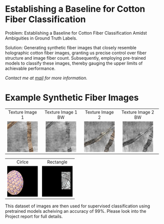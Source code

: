 # Establishing a Baseline for Cotton Fiber Classification
 
Problem: Establishing a Baseline for Cotton Fiber Classification Amidst Ambiguities in Ground Truth Labels.

Solution: Generating synthetic fiber images that closely resemble holographic cotton fiber images, granting us precise control over fiber structure and image fiber count. Subsequently, employing pre-trained models to classify these images, thereby gauging the upper limits of achievable performance.

_Contact me at [mail](mailto:tejarahul618@gmail.com) for more information._


# Example Synthetic Fiber Images 
<table>
  <tr>
    <td align="center">Texture Image 1</td>
    <td align="center">Texture Image 1 BW</td>
    <td align="center">Texture Image 2</td>
    <td align="center">Texture Image 2 BW</td>
  </tr>
  <tr> 
    <td align="center"><img src="https://github.com/rahultejagorantala/Synthetic_Fiber/blob/main/Images/image_8.jpg" width=100 height=100 ></td>
    <td align="center"><img src="https://github.com/rahultejagorantala/Synthetic_Fiber/blob/main/Images/image_8-BW.jpg" width=100 height=100 ></td>
    <td align="center"><img src="https://github.com/rahultejagorantala/Synthetic_Fiber/blob/main/Images/image_12.jpg" width=100 height=100 ></td>
    <td align="center"><img src="https://github.com/rahultejagorantala/Synthetic_Fiber/blob/main/Images/image_12-BW.jpg" width=100 height=100 ></td>
  </tr>
 </table>

<table>
  <tr>
    <td align="center">Cirlce</td>
    <td align="center">Rectangle</td>
  </tr>
  <tr> 
    <td align="center"><img src="https://github.com/rahultejagorantala/Synthetic_Fiber/blob/main/Images/synthetic_image_0.jpg" width=100 height=100 ></td>
    <td align="center"><img src="https://github.com/rahultejagorantala/Synthetic_Fiber/blob/main/Images/synthetic_image_2.jpg" width=100 height=100 ></td>
  </tr>
 </table>

This dataset of images are then used for supervised classification using pretrained models acheiving an accuracy of 99%.
Please look into the Project report for full details.
